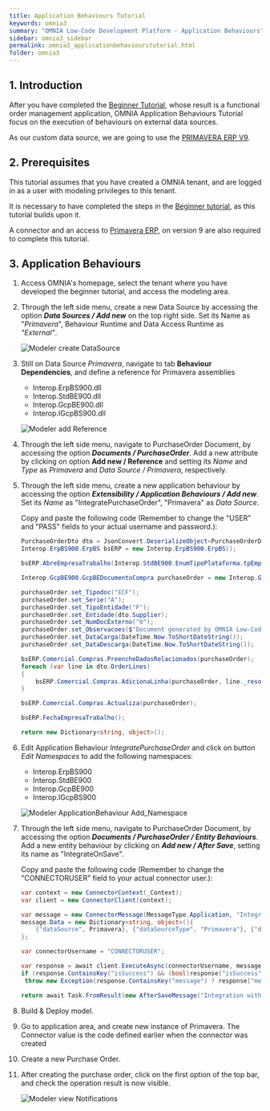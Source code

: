 ```yaml
---
title: Application Behaviours Tutorial
keywords: omnia3
summary: "OMNIA Low-Code Development Platform - Application Behaviours"
sidebar: omnia3_sidebar
permalink: omnia3_applicationbehaviourstutorial.html
folder: omnia3
---
```


## 1. Introduction

After you have completed the [Beginner Tutorial](omnia3_beginnertutorial.html), whose result is a functional order management application, OMNIA Application Behaviours Tutorial focus on the execution of behaviours on external data sources.

As our custom data source, we are going to use the [PRIMAVERA ERP V9](https://pt.primaverabss.com).


## 2. Prerequisites

This tutorial assumes that you have created a OMNIA tenant, and are logged in as a user with modeling privileges to this tenant.

It is necessary to have completed the steps in the  [Beginner tutorial](omnia3_beginnertutorial.html), as this tutorial builds upon it.

A connector and an access to [Primavera ERP](https://pt.primaverabss.com), on version 9 are also required to complete this tutorial.

## 3. Application Behaviours

1. Access OMNIA's homepage, select the tenant where you have developed the beginner tutorial, and access the modeling area.

2. Through the left side menu, create a new Data Source by accessing the option ***Data Sources / Add new*** on the top right side. Set its Name as "*Primavera*", Behaviour Runtime and Data Access Runtime as *"External"*.

    ![Modeler create DataSource](/images/tutorials/applicationbehaviours/Modeler-Create-DataSource.PNG)
    
3. Still on Data Source *Primavera*, navigate to tab **Behaviour Dependencies**, and define a reference for Primavera assemblies

    - Interop.ErpBS900.dll
    - Interop.StdBE900.dll
    - Interop.GcpBE900.dll
    - Interop.IGcpBS900.dll
    
    ![Modeler add Reference](/images/tutorials/applicationbehaviours/Modeler-Primavera-Add-Dependency.PNG)

4. Through the left side menu, navigate to PurchaseOrder Document, by accessing the option ***Documents / PurchaseOrder***. Add a new attribute by clicking on option **Add new / Reference** and setting its *Name* and *Type* as *Primavera* and *Data Source / Primavera*, respectively.

5. Through the left side menu, create a new application behaviour by accessing the option ***Extensibility / Application Behaviours / Add new***. Set its *Name* as "IntegratePurchaseOrder", "Primavera" as *Data Source*.

    Copy and paste the following code (Remember to change the "USER" and "PASS" fields to your actual username and password.):

    ```C#
    PurchaseOrderDto dto = JsonConvert.DeserializeObject<PurchaseOrderDto>(JsonConvert.SerializeObject(args));
    Interop.ErpBS900.ErpBS bsERP = new Interop.ErpBS900.ErpBS();

    bsERP.AbreEmpresaTrabalho(Interop.StdBE900.EnumTipoPlataforma.tpEmpresarial, dto.Primavera, "USER", "PASS");

    Interop.GcpBE900.GcpBEDocumentoCompra purchaseOrder = new Interop.GcpBE900.GcpBEDocumentoCompra();

    purchaseOrder.set_Tipodoc("ECF");
    purchaseOrder.set_Serie("A");
    purchaseOrder.set_TipoEntidade("F");
    purchaseOrder.set_Entidade(dto.Supplier);
    purchaseOrder.set_NumDocExterno("0");
    purchaseOrder.set_Observacoes($"Document generated by OMNIA Low-Code Platform: Purchase Order: {dto._serie} / {dto._number}");
    purchaseOrder.set_DataCarga(DateTime.Now.ToShortDateString());
    purchaseOrder.set_DataDescarga(DateTime.Now.ToShortDateString());

    bsERP.Comercial.Compras.PreencheDadosRelacionados(purchaseOrder);
    foreach (var line in dto.OrderLines)
    {
        bsERP.Comercial.Compras.AdicionaLinha(purchaseOrder, line._resource, Convert.ToDouble(line._quantity));
    }

    bsERP.Comercial.Compras.Actualiza(purchaseOrder);

    bsERP.FechaEmpresaTrabalho();

    return new Dictionary<string, object>();
    ```

6. Edit Application Behaviour *IntegratePurchaseOrder* and click on button *Edit Namespaces* to add the following namespaces:

    - Interop.ErpBS900
    - Interop.StdBE900
    - Interop.GcpBE900
    - Interop.IGcpBS900

    ![Modeler ApplicationBehaviour Add_Namespace](/images/tutorials/applicationbehaviours/Modeler-IntegratePurchaseOrder-Add-Namespace.PNG)

7. Through the left side menu, navigate to PurchaseOrder Document, by accessing the option ***Documents / PurchaseOrder / Entity Behaviours***. Add a new entity behaviour by clicking on ***Add new / After Save***, setting its name as "IntegrateOnSave".

    Copy and paste the following code (Remember to change the "CONNECTORUSER" field to your actual connector user.):

    ```C#   
    var context = new ConnectorContext(_Context);   
    var client = new ConnectorClient(context);
    
    var message = new ConnectorMessage(MessageType.Application, "IntegratePurchaseOrder", OperationType.Execute);
    message.Data = new Dictionary<string, object>(){
        {"dataSource", Primavera}, {"dataSourceType", "Primavera"}, {"data", ToDto()}
    };
    
    var connectorUsername = "CONNECTORUSER";
    
    var response = await client.ExecuteAsync(connectorUsername, message);
    if (response.ContainsKey("isSuccess") && (bool)response["isSuccess"] == false)
     throw new Exception(response.ContainsKey("message") ? response["message"].ToString() : "An error has occurred");

    return await Task.FromResult(new AfterSaveMessage("Integration with Primavera successful.", AfterSaveMessageType.Success));
    ```

8. Build & Deploy model.

9. Go to application area, and create new instance of Primavera. The Connector value is the code defined earlier when the connector was created

10. Create a new Purchase Order.

11. After creating the purchase order, click on the first option of the top bar, and check the operation result is now visible.

    ![Modeler view Notifications](/images/tutorials/applicationbehaviours/Application-NotificationCenter.PNG)
